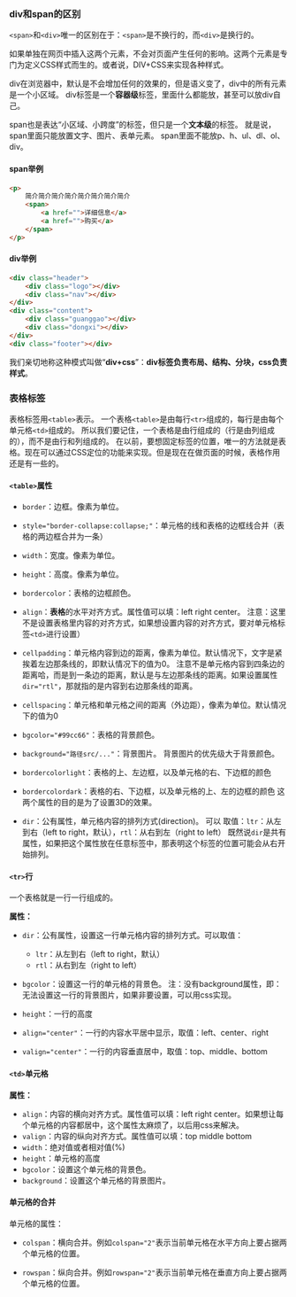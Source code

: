 ### div和span的区别

`<span>`和`<div>`唯一的区别在于：`<span>`是不换行的，而`<div>`是换行的。

如果单独在网页中插入这两个元素，不会对页面产生任何的影响。这两个元素是专门为定义CSS样式而生的。或者说，DIV+CSS来实现各种样式。

div在浏览器中，默认是不会增加任何的效果的，但是语义变了，div中的所有元素是一个小区域。 div标签是一个**容器级**标签，里面什么都能放，甚至可以放div自己。

span也是表达“小区域、小跨度”的标签，但只是一个**文本级**的标签。 就是说，span里面只能放置文字、图片、表单元素。 span里面不能放p、h、ul、dl、ol、div。

#### span举例

```html
<p>
	简介简介简介简介简介简介简介简介
	<span>
		<a href="">详细信息</a>
		<a href="">购买</a>
	</span>
</p>

```
#### div举例

```html
<div class="header">
	<div class="logo"></div>
	<div class="nav"></div>
</div>
<div class="content">
	<div class="guanggao"></div>
	<div class="dongxi"></div>
</div>
<div class="footer"></div>
```

我们亲切地称这种模式叫做“**div+css**”：**div标签负责布局、结构、分块，css负责样式**。

### 表格标签

表格标签用`<table>`表示。 一个表格`<table>`是由每行`<tr>`组成的，每行是由每个单元格`<td>`组成的。 所以我们要记住，一个表格是由行组成的（行是由列组成的），而不是由行和列组成的。 在以前，要想固定标签的位置，唯一的方法就是表格。现在可以通过CSS定位的功能来实现。但是现在在做页面的时候，表格作用还是有一些的。

#### `<table>`属性

- `border`：边框。像素为单位。

- `style="border-collapse:collapse;"`：单元格的线和表格的边框线合并（表格的两边框合并为一条）

- `width`：宽度。像素为单位。

- `height`：高度。像素为单位。

- `bordercolor`：表格的边框颜色。

- `align`：**表格**的水平对齐方式。属性值可以填：left right center。 注意：这里不是设置表格里内容的对齐方式，如果想设置内容的对齐方式，要对单元格标签`<td>`进行设置）

- `cellpadding`：单元格内容到边的距离，像素为单位。默认情况下，文字是紧挨着左边那条线的，即默认情况下的值为0。 注意不是单元格内容到四条边的距离哈，而是到一条边的距离，默认是与左边那条线的距离。如果设置属性`dir="rtl"`，那就指的是内容到右边那条线的距离。

- `cellspacing`：单元格和单元格之间的距离（外边距），像素为单位。默认情况下的值为0

- `bgcolor="#99cc66"`：表格的背景颜色。

- `background="路径src/..."`：背景图片。 背景图片的优先级大于背景颜色。

- `bordercolorlight`：表格的上、左边框，以及单元格的右、下边框的颜色

- `bordercolordark`：表格的右、下边框，以及单元格的上、左的边框的颜色 这两个属性的目的是为了设置3D的效果。

- `dir`：公有属性，单元格内容的排列方式(direction)。 可以 取值：`ltr`：从左到右（left to right，默认），`rtl`：从右到左（right to left） 既然说`dir`是共有属性，如果把这个属性放在任意标签中，那表明这个标签的位置可能会从右开始排列。

#### `<tr>`行

一个表格就是一行一行组成的。

**属性：**

- `dir`：公有属性，设置这一行单元格内容的排列方式。可以取值：
    - `ltr`：从左到右（left to right，默认）
    - `rtl`：从右到左（right to left）

- `bgcolor`：设置这一行的单元格的背景色。 注：没有background属性，即：无法设置这一行的背景图片，如果非要设置，可以用css实现。

- `height`：一行的高度

- `align="center"`：一行的内容水平居中显示，取值：left、center、right

- `valign="center"`：一行的内容垂直居中，取值：top、middle、bottom

#### `<td>`单元格

**属性：**

- `align`：内容的横向对齐方式。属性值可以填：left right center。如果想让每个单元格的内容都居中，这个属性太麻烦了，以后用css来解决。
- `valign`：内容的纵向对齐方式。属性值可以填：top middle bottom
- `width`：绝对值或者相对值(%)
- `height`：单元格的高度
- `bgcolor`：设置这个单元格的背景色。
- `background`：设置这个单元格的背景图片。

#### 单元格的合并

单元格的属性：

- `colspan`：横向合并。例如`colspan="2"`表示当前单元格在水平方向上要占据两个单元格的位置。

- `rowspan`：纵向合并。例如`rowspan="2"`表示当前单元格在垂直方向上要占据两个单元格的位置。